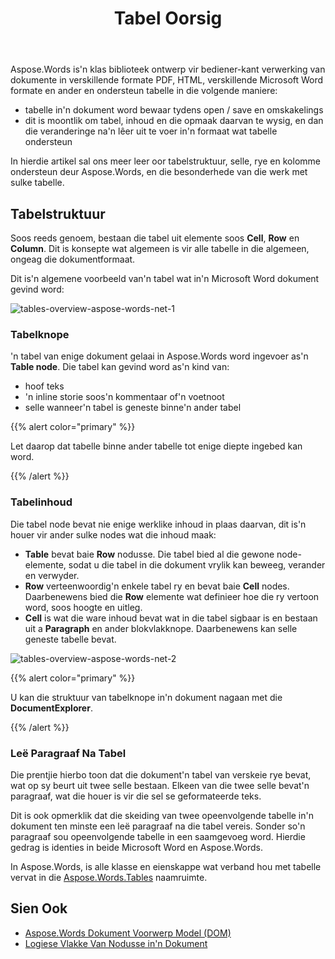 ﻿---
title: Tabel Oorsig
second_title: Aspose.Words vir .NET
articleTitle: Tabel Oorsig
linktitle: Tabel Oorsig
description: "Werk met tabelle en hul komponente soos selle, rye, kolomme in Aspose.Words vir .NET. Hoe om te werk met tabelle in C#."
type: docs
weight: 10
url: /af/net/table-overview/
---

Aspose.Words is'n klas biblioteek ontwerp vir bediener-kant verwerking van dokumente in verskillende formate PDF, HTML, verskillende Microsoft Word formate en ander en ondersteun tabelle in die volgende maniere:

* tabelle in'n dokument word bewaar tydens open / save en omskakelings
* dit is moontlik om tabel, inhoud en die opmaak daarvan te wysig, en dan die veranderinge na'n lêer uit te voer in'n formaat wat tabelle ondersteun

In hierdie artikel sal ons meer leer oor tabelstruktuur, selle, rye en kolomme ondersteun deur Aspose.Words, en die besonderhede van die werk met sulke tabelle.

## Tabelstruktuur

Soos reeds genoem, bestaan die tabel uit elemente soos **Cell**, **Row** en **Column**. Dit is konsepte wat algemeen is vir alle tabelle in die algemeen, ongeag die dokumentformaat.

Dit is'n algemene voorbeeld van'n tabel wat in'n Microsoft Word dokument gevind word:

![tables-overview-aspose-words-net-1](tables-overview-1.png)

### Tabelknope

'n tabel van enige dokument gelaai in Aspose.Words word ingevoer as'n **Table node**. Die tabel kan gevind word as'n kind van:

- hoof teks
- 'n inline storie soos'n kommentaar of'n voetnoot
- selle wanneer'n tabel is geneste binne'n ander tabel

{{% alert color="primary" %}}

Let daarop dat tabelle binne ander tabelle tot enige diepte ingebed kan word.

{{% /alert %}}

### Tabelinhoud

Die tabel node bevat nie enige werklike inhoud in plaas daarvan, dit is'n houer vir ander sulke nodes wat die inhoud maak:

- **Table** bevat baie **Row** nodusse. Die tabel bied al die gewone node-elemente, sodat u die tabel in die dokument vrylik kan beweeg, verander en verwyder.
- **Row** verteenwoordig'n enkele tabel ry en bevat baie **Cell** nodes. Daarbenewens bied die **Row** elemente wat definieer hoe die ry vertoon word, soos hoogte en uitleg.
- **Cell** is wat die ware inhoud bevat wat in die tabel sigbaar is en bestaan uit a **Paragraph** en ander blokvlakknope. Daarbenewens kan selle geneste tabelle bevat.

![tables-overview-aspose-words-net-2](tables-overview-2.png)

{{% alert color="primary" %}}

U kan die struktuur van tabelknope in'n dokument nagaan met die **DocumentExplorer**.

{{% /alert %}}

### Leë Paragraaf Na Tabel

Die prentjie hierbo toon dat die dokument'n tabel van verskeie rye bevat, wat op sy beurt uit twee selle bestaan. Elkeen van die twee selle bevat'n paragraaf, wat die houer is vir die sel se geformateerde teks.

Dit is ook opmerklik dat die skeiding van twee opeenvolgende tabelle in'n dokument ten minste een leë paragraaf na die tabel vereis. Sonder so'n paragraaf sou opeenvolgende tabelle in een saamgevoeg word. Hierdie gedrag is identies in beide Microsoft Word en Aspose.Words.

In Aspose.Words, is alle klasse en eienskappe wat verband hou met tabelle vervat in die [Aspose.Words.Tables](https://reference.aspose.com/words/net/aspose.words.tables/) naamruimte.

## Sien Ook

* [Aspose.Words Dokument Voorwerp Model (DOM)](/words/net/aspose-words-document-object-model/)
* [Logiese Vlakke Van Nodusse in'n Dokument](/words/net/logical-levels-of-nodes-in-a-document/)